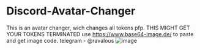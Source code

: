 # Discord-Avatar-Changer
This is an avatar changer, wich changes all tokens pfp. THIS MIGHT GET YOUR TOKENS TERMINATED 
use https://www.base64-image.de/ to paste and get image code.
telegram - @ravalous
![image](https://user-images.githubusercontent.com/38435107/151045634-e14c8850-4f62-4a66-9467-959b4c508e47.png)
